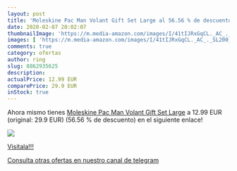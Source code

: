 ```yaml
---
layout: post
title: 'Moleskine Pac Man Volant Gift Set Large al 56.56 % de descuento'
date: 2020-02-07 20:02:07
thumbnailImage: 'https://m.media-amazon.com/images/I/41tIJRxGqCL._AC_._SL200_.jpg'
images: [ 'https://m.media-amazon.com/images/I/41tIJRxGqCL._AC_._SL200_.jpg' ]
comments: true
category: ofertas
author: ring
slug: 8862935625
description:
actualPrice: 12.99 EUR
comparePrice: 29.9 EUR
inStock: true
---
```


Ahora mismo tienes [Moleskine Pac Man Volant Gift Set Large](https://www.amazon.com/dp/8862935625/?tag=redken08-20) a 12.99 EUR (original: 29.9 EUR) (56.56 %  de descuento) en el siguiente enlace!

[![](https://m.media-amazon.com/images/I/41tIJRxGqCL._AC_._SL200_.jpg)](https://www.amazon.com/dp/8862935625/?tag=redken08-20)

[Visítala!!!](https://www.amazon.com/dp/8862935625/?tag=redken08-20)

[Consulta otras ofertas en nuestro canal de telegram](https://t.me/s/ofertas25)
